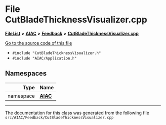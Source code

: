 

# File CutBladeThicknessVisualizer.cpp



[**FileList**](files.md) **>** [**AIAC**](dir_21da83368f7816722f2b707a7b03c84f.md) **>** [**Feedback**](dir_2e808e595a766fe55342199a604574e7.md) **>** [**CutBladeThicknessVisualizer.cpp**](CutBladeThicknessVisualizer_8cpp.md)

[Go to the source code of this file](CutBladeThicknessVisualizer_8cpp_source.md)



* `#include "CutBladeThicknessVisualizer.h"`
* `#include "AIAC/Application.h"`













## Namespaces

| Type | Name |
| ---: | :--- |
| namespace | [**AIAC**](namespaceAIAC.md) <br> |





















































------------------------------
The documentation for this class was generated from the following file `src/AIAC/Feedback/CutBladeThicknessVisualizer.cpp`

